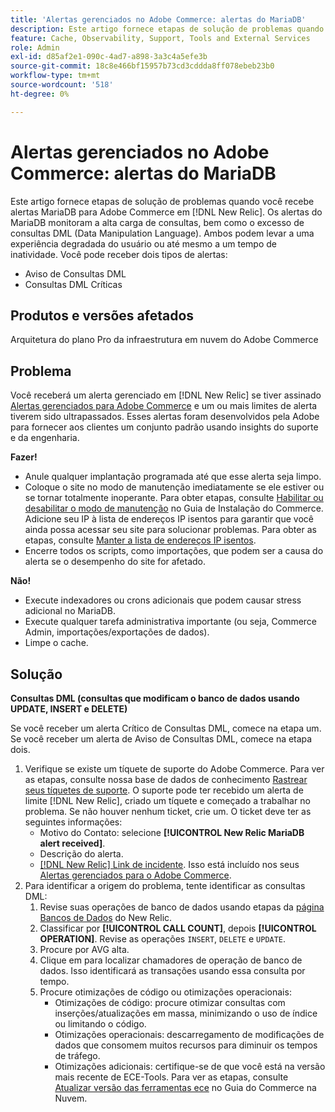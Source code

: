 ```yaml
---
title: 'Alertas gerenciados no Adobe Commerce: alertas do MariaDB'
description: Este artigo fornece etapas de solução de problemas quando você recebe alertas MariaDB para Adobe Commerce no [!DNL New Relic]. Os alertas do MariaDB monitoram a alta carga de consultas, bem como o excesso de consultas DML (Data Manipulation Language). Ambos podem levar a uma experiência degradada do usuário ou até mesmo a um tempo de inatividade. Você pode receber dois tipos de alertas.
feature: Cache, Observability, Support, Tools and External Services
role: Admin
exl-id: d85af2e1-090c-4ad7-a898-3a3c4a5efe3b
source-git-commit: 18c8e466bf15957b73cd3cddda8ff078ebeb23b0
workflow-type: tm+mt
source-wordcount: '518'
ht-degree: 0%

---
```


# Alertas gerenciados no Adobe Commerce: alertas do MariaDB

Este artigo fornece etapas de solução de problemas quando você recebe alertas MariaDB para Adobe Commerce em [!DNL New Relic]. Os alertas do MariaDB monitoram a alta carga de consultas, bem como o excesso de consultas DML (Data Manipulation Language). Ambos podem levar a uma experiência degradada do usuário ou até mesmo a um tempo de inatividade. Você pode receber dois tipos de alertas:

* Aviso de Consultas DML
* Consultas DML Críticas

## Produtos e versões afetados

Arquitetura do plano Pro da infraestrutura em nuvem do Adobe Commerce

## Problema

Você receberá um alerta gerenciado em [!DNL New Relic] se tiver assinado [Alertas gerenciados para Adobe Commerce](managed-alerts-for-magento-commerce.md) e um ou mais limites de alerta tiverem sido ultrapassados. Esses alertas foram desenvolvidos pela Adobe para fornecer aos clientes um conjunto padrão usando insights do suporte e da engenharia.

**Fazer!**

* Anule qualquer implantação programada até que esse alerta seja limpo.
* Coloque o site no modo de manutenção imediatamente se ele estiver ou se tornar totalmente inoperante. Para obter etapas, consulte [Habilitar ou desabilitar o modo de manutenção](https://experienceleague.adobe.com/pt-br/docs/commerce-operations/installation-guide/tutorials/maintenance-mode) no Guia de Instalação do Commerce. Adicione seu IP à lista de endereços IP isentos para garantir que você ainda possa acessar seu site para solucionar problemas. Para obter as etapas, consulte [Manter a lista de endereços IP isentos](https://experienceleague.adobe.com/pt-br/docs/commerce-operations/installation-guide/tutorials/maintenance-mode#maintain-the-list-of-exempt-ip-addresses).
* Encerre todos os scripts, como importações, que podem ser a causa do alerta se o desempenho do site for afetado.

**Não!**

* Execute indexadores ou crons adicionais que podem causar stress adicional no MariaDB.
* Execute qualquer tarefa administrativa importante (ou seja, Commerce Admin, importações/exportações de dados).
* Limpe o cache.

## Solução

**Consultas DML (consultas que modificam o banco de dados usando UPDATE, INSERT e DELETE)**

Se você receber um alerta Crítico de Consultas DML, comece na etapa um. Se você receber um alerta de Aviso de Consultas DML, comece na etapa dois.

1. Verifique se existe um tíquete de suporte do Adobe Commerce. Para ver as etapas, consulte nossa base de dados de conhecimento [Rastrear seus tíquetes de suporte](https://experienceleague.adobe.com/pt-br/docs/commerce-knowledge-base/kb/help-center-guide/magento-help-center-user-guide#track-support-case). O suporte pode ter recebido um alerta de limite [!DNL New Relic], criado um tíquete e começado a trabalhar no problema. Se não houver nenhum ticket, crie um. O ticket deve ter as seguintes informações:
   * Motivo do Contato: selecione **[!UICONTROL New Relic MariaDB alert received]**.
   * Descrição do alerta.
   * [[!DNL New Relic] Link de incidente](https://docs.newrelic.com/docs/alerts-applied-intelligence/new-relic-alerts/alert-incidents/view-violation-event-details-incidents). Isso está incluído nos seus [Alertas gerenciados para o Adobe Commerce](managed-alerts-for-magento-commerce.md).
1. Para identificar a origem do problema, tente identificar as consultas DML:
   1. Revise suas operações de banco de dados usando etapas da [página Bancos de Dados](https://docs.newrelic.com/docs/apm/apm-ui-pages/monitoring/databases-page-view-operations-throughput-response-time) do New Relic.
   1. Classificar por **[!UICONTROL CALL COUNT]**, depois **[!UICONTROL OPERATION]**. Revise as operações `INSERT`, `DELETE` e `UPDATE`.
   1. Procure por AVG alta.
   1. Clique em para localizar chamadores de operação de banco de dados. Isso identificará as transações usando essa consulta por tempo.
   1. Procure otimizações de código ou otimizações operacionais:
      * Otimizações de código: procure otimizar consultas com inserções/atualizações em massa, minimizando o uso de índice ou limitando o código.
      * Otimizações operacionais: descarregamento de modificações de dados que consomem muitos recursos para diminuir os tempos de tráfego.
      * Otimizações adicionais: certifique-se de que você está na versão mais recente de ECE-Tools. Para ver as etapas, consulte [Atualizar versão das ferramentas ece](https://experienceleague.adobe.com/pt-br/docs/commerce-on-cloud/user-guide/dev-tools/ece-tools/update-package) no Guia do Commerce na Nuvem.
